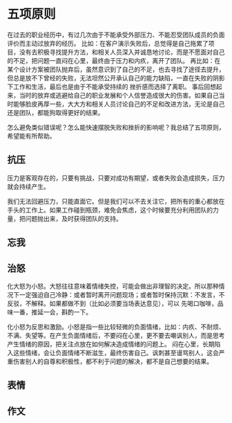 # 五项原则

在过去的职业经历中，有过几次由于不能承受外部压力、不能忍受团队成员的负面评价而主动过放弃的经历。
比如：在客户演示失败后，总觉得是自己拖累了项目，没有去积极寻找提升方法，和相关人员深入并诚恳地讨论，而是不愿面对自己的不足，把问题一直闷在心里，最终由于压力和内疚，离开了团队。
再比如：在某个设计方案被团队抛弃后，虽然意识到了自己的不足，也去寻找了途径去提升，但总是放不下曾经的失败，无法坦然公开承认自己的能力缺陷，一直在失败的阴影下工作和生活，最后也是由于不能承受持续的
挫折感而选择了离职。
事后回想起来，当时的放弃或逃避给自己的职业发展和个人信誉造成很大的伤害。如果自己当时能够脸皮再厚一些，大大方和相关人员讨论自己的不足和改进方法，无论是自己还是团队，都能狗取得更好的结果。

怎么避免类似错误呢？怎么能快速摆脱失败和挫折的影响呢？我总结了五项原则，希望能有所帮助。

## 抗压
压力是客观存在的，只要有挑战，只要对成功有期望，或者失败会造成损失，压力就会持续产生。

我们无法回避压力，只能直面它。但是我们可以不去关注它，把所有的重心都放在手头的工作上。如果工作碰到瓶颈，难免会焦虑，这个时候要充分利用团队的力量，把问题抛出来，及时获得团队的支持。

## 忘我


## 治怒
化大怒为小怒。大怒往往意味着情绪失控，可能会做出非理智的决定。所以那种情况下一定强迫自己冷静：或者暂时离开问题现场；或者暂时保持沉默：不发言，不反驳，不解释。如果都做不到（比如必须要当场表达意见），可以
先喝口咖啡，品味一番，推延一会，斟酌一下。

化小怒为反思和激励。小怒是指一些比较轻微的负面情绪，比如：内疚、不耐烦、不满、失望等。在产生负面情绪后，不要闷在心里，更不要去嘲讽别人，而是思考产生情绪的原因，把关注点放在如何解决造成情绪的问题上。
闷在心里，长期陷入这些情绪，会让负面情绪不断滋生，最终伤害自己。讽刺甚至谩骂别人，这会严重伤害别人的自尊和积极性，都不利于问题的解决，都不是自己想要的结果。




## 表情


## 作文

 